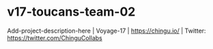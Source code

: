 # v17-toucans-team-02
Add-project-description-here | Voyage-17 | https://chingu.io/ | Twitter: https://twitter.com/ChinguCollabs
